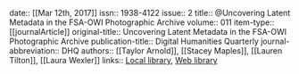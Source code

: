 date:: [[Mar 12th, 2017]]
issn:: 1938-4122
issue:: 2
title:: @Uncovering Latent Metadata in the FSA-OWI Photographic Archive
volume:: 011
item-type:: [[journalArticle]]
original-title:: Uncovering Latent Metadata in the FSA-OWI Photographic Archive
publication-title:: Digital Humanities Quarterly
journal-abbreviation:: DHQ
authors:: [[Taylor Arnold]], [[Stacey Maples]], [[Lauren Tilton]], [[Laura Wexler]]
links:: [Local library](zotero://select/groups/2386895/items/979XQW2P), [Web library](https://www.zotero.org/groups/2386895/items/979XQW2P)
